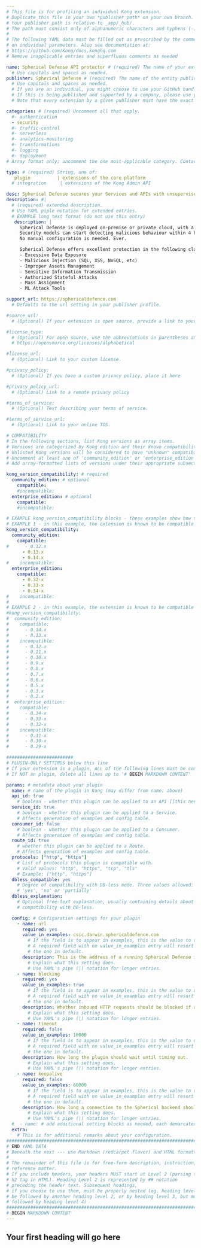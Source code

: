 ```yaml
---
# This file is for profiling an individual Kong extension.
# Duplicate this file in your own *publisher path* on your own branch.
# Your publisher path is relative to _app/_hub/.
# The path must consist only of alphanumeric characters and hyphens (-).
#
# The following YAML data must be filled out as prescribed by the comments
# on individual parameters. Also see documentation at:
# https://github.com/Kong/docs.konghq.com
# Remove inapplicable entries and superfluous comments as needed

name: Spherical Defense API protector # (required) The name of your extension.
  # Use capitals and spaces as needed.
publisher: Spherical Defense # (required) The name of the entity publishing this extension.
  # Use capitals and spaces as needed.
  # If you are an individual, you might choose to use your GitHub handle, or your name.
  # If this is being published and supported by a company, please use your company name.
  # Note that every extension by a given publisher must have the exact same value

categories: # (required) Uncomment all that apply.
  #- authentication
  - security
  #- traffic-control
  #- serverless
  #- analytics-monitoring
  #- transformations
  #- logging
  #- deployment
# Array format only; uncomment the one most-applicable category. Contact cooper@konghq.com to propose a new category, if necessary.

type: # (required) String, one of:
   plugin          | extensions of the core platform
  # integration     | extensions of the Kong Admin API

desc: Spherical Defense secures your Services and APIs with unsupervised deep learning. # (required) 1-liner description; max 80 chars
description: #|
  # (required) extended description.
  # Use YAML piple notation for extended entries.
  # EXAMPLE long text format (do not use this entry)
   description: |
     Spherical Defense is deployed on-premise or private cloud, with a simple 1-click deployment process on AWS, or through the Docker hub. 
     Security models can start detecting malicious behaviour within 4 hours and offer excellent support for zero-day attacks and the OWASP Top 10. 
     No manual configuration is needed. Ever. 

     Spherical Defense offers excellent protection in the following classes: 
     - Excessive Data Exposure
     - Malicious Injection (SQL, XSS, NoSQL, etc)
     - Improper Assets Management
     - Sensitive Information Transmission
     - Authorized Stateful Attacks
     - Mass Assignment
     - ML Attack Tools

support_url: https://sphericaldefence.com
  # Defaults to the url setting in your publisher profile.

#source_url:
  # (Optional) If your extension is open source, provide a link to your code.

#license_type:
  # (Optional) For open source, use the abbreviations in parentheses at:
  # https://opensource.org/licenses/alphabetical

#license_url:
  # (Optional) Link to your custom license.

#privacy_policy:
  # (Optional) If you have a custom privacy policy, place it here

#privacy_policy_url:
  # (Optional) Link to a remote privacy policy

#terms_of_service:
  # (Optional) Text describing your terms of service.

#terms_of_service_url:
  # (Optional) Link to your online TOS.

# COMPATIBILITY
# In the following sections, list Kong versions as array items.
# Versions are categorized by Kong edition and their known compatibility.
# Unlisted Kong versions will be considered to have "unknown" compatibility.
# Uncomment at least one of 'community_edition' or 'enterprise_edition'.
# Add array-formatted lists of versions under their appropriate subsection.

kong_version_compatibility: # required
  community_edition: # optional
    compatible:
    #incompatible:
  enterprise_edition: # optional
    compatible:
    #incompatible:

# EXAMPLE kong_version_compatibility blocks - these examples show how to indicate various compatibilities. Also see other extension files in _app/_hub/ for more examples
# EXAMPLE 1 - in this example, the extension is known to be compatible with recent versions of Kong and Kong Enterprise, and is not known to be incompatible with any versions
kong_version_compatibility:
  community_edition:
    compatible:
#      - 0.12.x
      - 0.13.x
      - 0.14.x
#    incompatible:
  enterprise_edition:
    compatible:
      - 0.32-x
      - 0.33-x
      - 0.34-x
#    incompatible:
#
# EXAMPLE 2 - in this example, the extension is known to be compatible only the most recent versions of Kong and Kong Enterprise, and is known to be incompatible with all older versions
#kong_version_compatibility:
#  community_edition:
#    compatible:
#      - 0.14.x
#      - 0.13.x
#    incompatible:
#      - 0.12.x
#      - 0.11.x
#      - 0.10.x
#      - 0.9.x
#      - 0.8.x
#      - 0.7.x
#      - 0.6.x
#      - 0.5.x
#      - 0.3.x
#      - 0.2.x
#  enterprise_edition:
#    compatible:
#      - 0.34-x
#      - 0.33-x
#      - 0.32-x
#    incompatible:
#      - 0.31-x
#      - 0.30-x
#      - 0.29-x

#########################
# PLUGIN-ONLY SETTINGS below this line
# If your extension is a plugin, ALL of the following lines must be completed.
# If NOT an plugin, delete all lines up to '# BEGIN MARKDOWN CONTENT'

params: # metadata about your plugin
  name: # name of the plugin in Kong (may differ from name: above)
  api_id: true
    # boolean - whether this plugin can be applied to an API [[this needs more]]
  service_id: true
    # boolean - whether this plugin can be applied to a Service.
    # Affects generation of examples and config table.
  consumer_id: false
    # boolean - whether this plugin can be applied to a Consumer.
    # Affects generation of examples and config table.
  route_id: true
    # whether this plugin can be applied to a Route.
    # Affects generation of examples and config table.
  protocols: ["http", "https"]
    # List of protocols this plugin is compatible with.
    # Valid values: "http", "https", "tcp", "tls"
    # Example: ["http", "https"]
  dbless_compatible: yes
    # Degree of compatibility with DB-less mode. Three values allowed:
    # 'yes', 'no' or 'partially'
  dbless_explanation: 
    # Optional free-text explanation, usually containing details about the degree of
    # compatibility with DB-less.

  config: # Configuration settings for your plugin
    - name: url
      required: yes
      value_in_examples: csic.darwin.sphericaldefence.com
        # If the field is to appear in examples, this is the value to use.
        # A required field with no value_in_examples entry will resort to
        # the one in default.
      description: This is the address of a running Spherical Defense instance. Must be either an API address, or a hostname.
        # Explain what this setting does.
        # Use YAML's pipe (|) notation for longer entries.
    - name: blocking
      required: yes
      value_in_examples: true
        # If the field is to appear in examples, this is the value to use.
        # A required field with no value_in_examples entry will resort to
        # the one in default.
      description: Whether inbound HTTP requests should be blocked if anomalous, or if they should only trigger a notification.
        # Explain what this setting does.
        # Use YAML's pipe (|) notation for longer entries.
    - name: timeout
      required: false
      value_in_examples: 10000
        # If the field is to appear in examples, this is the value to use.
        # A required field with no value_in_examples entry will resort to
        # the one in default.
      description: How long the plugin should wait until timing out.
        # Explain what this setting does.
        # Use YAML's pipe (|) notation for longer entries.
    - name: keepalive
      required: false
      value_in_examples: 60000
        # If the field is to appear in examples, this is the value to use.
        # A required field with no value_in_examples entry will resort to
        # the one in default.
      description: How long a connection to the Spherical backend should be maintained for.
        # Explain what this setting does.
        # Use YAML's pipe (|) notation for longer entries.
  #  - name: # add additional setting blocks as needed, each demarcated by -
  extra:
    # This is for additional remarks about your configuration.
###############################################################################
# END YAML DATA
# Beneath the next --- use Markdown (redcarpet flavor) and HTML formatting only.
#
# The remainder of this file is for free-form description, instruction, and
# reference matter.
# If you include headers, your headers MUST start at Level 2 (parsing to
# h2 tag in HTML). Heading Level 2 is represented by ## notation
# preceding the header text. Subsequent headings,
# if you choose to use them, must be properly nested (eg. heading level 2 may
# be followed by another heading level 2, or by heading level 3, but must NOT be
# followed by heading level 4)
###############################################################################
# BEGIN MARKDOWN CONTENT
---
```


## Your first heading will go here